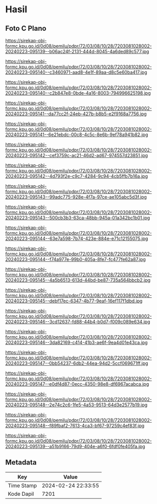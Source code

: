 # Hasil

## Foto C Plano

https://sirekap-obj-formc.kpu.go.id/0d08/pemilu/pdpr/72/03/08/10/28/7203081028002-20240223-095139--b06ac24f-2131-444d-8045-4a6ded89c577.jpg

https://sirekap-obj-formc.kpu.go.id/0d08/pemilu/pdpr/72/03/08/10/28/7203081028002-20240223-095140--c3460971-aad8-4e1f-89aa-d8c5e60ba417.jpg

https://sirekap-obj-formc.kpu.go.id/0d08/pemilu/pdpr/72/03/08/10/28/7203081028002-20240223-095140--c2b847e8-0bde-4a16-8003-794996625198.jpg

https://sirekap-obj-formc.kpu.go.id/0d08/pemilu/pdpr/72/03/08/10/28/7203081028002-20240223-095141--da77cc2f-24eb-427b-b8b5-e2f9168a7756.jpg

https://sirekap-obj-formc.kpu.go.id/0d08/pemilu/pdpr/72/03/08/10/28/7203081028002-20240223-095141--6e21ebdc-00c8-4c5c-8e6b-9ef78a941b82.jpg

https://sirekap-obj-formc.kpu.go.id/0d08/pemilu/pdpr/72/03/08/10/28/7203081028002-20240223-095142--cef3759c-ac21-46d2-ad67-974557d23851.jpg

https://sirekap-obj-formc.kpu.go.id/0d08/pemilu/pdpr/72/03/08/10/28/7203081028002-20240223-095142--4d793f2e-c9c7-4284-9c94-4cb5ffb7b16a.jpg

https://sirekap-obj-formc.kpu.go.id/0d08/pemilu/pdpr/72/03/08/10/28/7203081028002-20240223-095143--99adc775-928e-4f7a-97ce-ae105abc5d3f.jpg

https://sirekap-obj-formc.kpu.go.id/0d08/pemilu/pdpr/72/03/08/10/28/7203081028002-20240223-095143--500cb3b3-63ca-48bb-945a-01a342bc1b01.jpg

https://sirekap-obj-formc.kpu.go.id/0d08/pemilu/pdpr/72/03/08/10/28/7203081028002-20240223-095144--63e7a598-7b74-423e-884e-e71c12155075.jpg

https://sirekap-obj-formc.kpu.go.id/0d08/pemilu/pdpr/72/03/08/10/28/7203081028002-20240223-095144--f74a977e-99b0-405a-8fe7-fc477fe62a87.jpg

https://sirekap-obj-formc.kpu.go.id/0d08/pemilu/pdpr/72/03/08/10/28/7203081028002-20240223-095145--4a5b6513-613d-44bd-be87-735a564bbcb2.jpg

https://sirekap-obj-formc.kpu.go.id/0d08/pemilu/pdpr/72/03/08/10/28/7203081028002-20240223-095145--debf17ec-6347-4b77-9eaf-16ef117f1dbd.jpg

https://sirekap-obj-formc.kpu.go.id/0d08/pemilu/pdpr/72/03/08/10/28/7203081028002-20240223-095146--3cd12637-fd88-44b4-b0d7-f009c089e634.jpg

https://sirekap-obj-formc.kpu.go.id/0d08/pemilu/pdpr/72/03/08/10/28/7203081028002-20240223-095146--3da82169-c414-41b3-ae6f-9ea4d01e43ca.jpg

https://sirekap-obj-formc.kpu.go.id/0d08/pemilu/pdpr/72/03/08/10/28/7203081028002-20240223-095147--0bb54237-6db2-44ea-94d2-5ccf069671ff.jpg

https://sirekap-obj-formc.kpu.go.id/0d08/pemilu/pdpr/72/03/08/10/28/7203081028002-20240223-095147--e0df4d87-0ecc-4350-98e8-df6967acabca.jpg

https://sirekap-obj-formc.kpu.go.id/0d08/pemilu/pdpr/72/03/08/10/28/7203081028002-20240223-095148--2e74c2c6-1fe5-4a53-9513-64d3e2577b19.jpg

https://sirekap-obj-formc.kpu.go.id/0d08/pemilu/pdpr/72/03/08/10/28/7203081028002-20240223-095148--f89fbaf2-7613-4ca3-bf67-97259c4ef83f.jpg

https://sirekap-obj-formc.kpu.go.id/0d08/pemilu/pdpr/72/03/08/10/28/7203081028002-20240223-095139--a51b9166-79d9-404e-a6f0-6fdf0fe405fa.jpg


## Metadata

| Key        | Value               |
| ---------- | ------------------- |
| Time Stamp | 2024-02-24 22:33:55 |
| Kode Dapil | 7201                |



